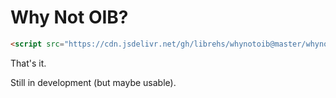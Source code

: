 # Why Not OIB?

``` html
<script src="https://cdn.jsdelivr.net/gh/librehs/whynotoib@master/whynotoib.js"></script>
```

That's it.

Still in development (but maybe usable).